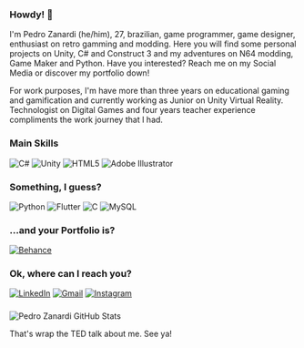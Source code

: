 ### Howdy! 🤠

I'm Pedro Zanardi (he/him), 27, brazilian, game programmer, game designer, enthusiast on retro gamming and modding. Here you will find some personal projects on Unity, C# and Construct 3 and my adventures on N64 modding, Game Maker and Python. Have you interested? Reach me on my Social Media or discover my portfolio down!

For work purposes, I'm have more than three years on educational gaming and gamification and currently working as Junior on Unity Virtual Reality. Technologist on Digital Games and four years teacher experience compliments the work journey that I had.

### Main Skills
![C#](https://img.shields.io/badge/c%23-%23239120.svg?style=for-the-badge&logo=c-sharp&logoColor=white)
![Unity](https://img.shields.io/badge/unity-%23000000.svg?style=for-the-badge&logo=unity&logoColor=white)
![HTML5](https://img.shields.io/badge/html5-%23E34F26.svg?style=for-the-badge&logo=html5&logoColor=white)
![Adobe Illustrator](https://img.shields.io/badge/adobe%20illustrator-%23FF9A00.svg?style=for-the-badge&logo=adobe%20illustrator&logoColor=white)

### Something, I guess?
![Python](https://img.shields.io/badge/python-3670A0?style=for-the-badge&logo=python&logoColor=ffdd54)
![Flutter](https://img.shields.io/badge/Flutter-%2302569B.svg?style=for-the-badge&logo=Flutter&logoColor=white)
![C](https://img.shields.io/badge/c-%2300599C.svg?style=for-the-badge&logo=c&logoColor=white)
![MySQL](https://img.shields.io/badge/mysql-%2300f.svg?style=for-the-badge&logo=mysql&logoColor=white)

### ...and your Portfolio is?
<a href="https://www.behance.net/haruwolf">![Behance](https://img.shields.io/badge/Behance-1769ff?style=for-the-badge&logo=behance&logoColor=white)</a>

### Ok, where can I reach you?
<a href="https://www.linkedin.com/in/pedroznd/">![LinkedIn](https://img.shields.io/badge/linkedin-%230077B5.svg?style=for-the-badge&logo=linkedin&logoColor=white)</a>
<a href="mailto:haruwolf22@gmail.com">![Gmail](https://img.shields.io/badge/Gmail-D14836?style=for-the-badge&logo=gmail&logoColor=white)</a>
<a href="https://www.instagram.com/pedrozti/">![Instagram](https://img.shields.io/badge/Instagram-%23E4405F.svg?style=for-the-badge&logo=Instagram&logoColor=white)</a>

###
 ![Pedro Zanardi GitHub Stats](https://github-readme-stats.vercel.app/api?username=haruwolf&show_icons=true&theme=dracula)

That's wrap the TED talk about me.
See ya!
<!--
**Haruwolf/Haruwolf** is a ✨ _special_ ✨ repository because its `README.md` (this file) appears on your GitHub profile.

Here are some ideas to get you started:

- 🔭 I’m currently working on ...
- 🌱 I’m currently learning ...
- 👯 I’m looking to collaborate on ...
- 🤔 I’m looking for help with ...
- 💬 Ask me about ...
- 📫 How to reach me: ...
- 😄 Pronouns: ...
- ⚡ Fun fact: ...
-->

